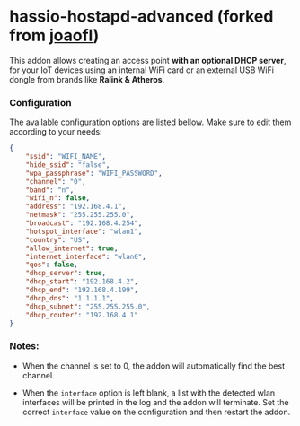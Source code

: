 # hassio-hostapd-advanced (forked from [joaofl](https://github.com/joaofl))

This addon allows creating an access point **with an optional DHCP server**, for your IoT devices using an internal WiFi card or an external USB WiFi dongle from brands like **Ralink & Atheros**.

### Configuration

The available configuration options are listed bellow. Make sure to edit them according to your needs:

```json
{
    "ssid": "WIFI_NAME",
    "hide_ssid": "false",
    "wpa_passphrase": "WIFI_PASSWORD",
    "channel": "0",
    "band": "n",
    "wifi_n": false,
    "address": "192.168.4.1",
    "netmask": "255.255.255.0",
    "broadcast": "192.168.4.254",
    "hotspot_interface": "wlan1",
    "country": "US",
    "allow_internet": true,
    "internet_interface": "wlan0",
    "qos": false,
    "dhcp_server": true,
    "dhcp_start": "192.168.4.2",
    "dhcp_end": "192.168.4.199",
    "dhcp_dns": "1.1.1.1",
    "dhcp_subnet": "255.255.255.0",
    "dhcp_router": "192.168.4.1"
}

```

### Notes:

- When the channel is set to 0, the addon will automatically find the best channel.

- When the `interface` option is left blank, a list with the detected wlan interfaces will be printed in the log and the addon will terminate. Set the correct `interface` value on the configuration and then restart the addon.